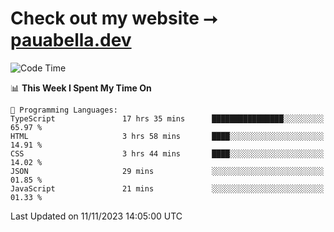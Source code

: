 # Check out my website ⭢ [pauabella.dev](https://pauabella.dev)

<!--START_SECTION:waka-->
![Code Time](http://img.shields.io/badge/Code%20Time-2%2C664%20hrs%206%20mins-blue)

📊 **This Week I Spent My Time On** 

```text
💬 Programming Languages: 
TypeScript               17 hrs 35 mins      ████████████████░░░░░░░░░   65.97 % 
HTML                     3 hrs 58 mins       ████░░░░░░░░░░░░░░░░░░░░░   14.91 % 
CSS                      3 hrs 44 mins       ████░░░░░░░░░░░░░░░░░░░░░   14.02 % 
JSON                     29 mins             ░░░░░░░░░░░░░░░░░░░░░░░░░   01.85 % 
JavaScript               21 mins             ░░░░░░░░░░░░░░░░░░░░░░░░░   01.33 % 
```


 Last Updated on 11/11/2023 14:05:00 UTC
<!--END_SECTION:waka-->
